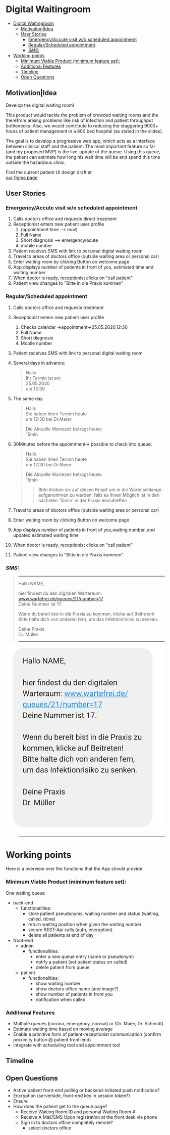 # Digital Waitingroom



- [Digital Waitingroom](#digital-waitingroom)
  - [Motivation|Idea](#motivationidea)
  - [User Stories](#user-stories)
    - [Emergency/Accute visit w/o scheduled appointment](#emergencyaccute-visit-wo-scheduled-appointment)
    - [Regular/Scheduled appointment](#regularscheduled-appointment)
    - [*SMS:*](#sms)
- [Working points](#working-points)
    - [Minimum Viable Product (minimum feature set):](#minimum-viable-product-minimum-feature-set)
    - [Additional Features](#additional-features)
  - [Timeline](#timeline)
  - [Open Questions](#open-questions)

## Motivation|Idea
Develop the digital waiting room!

This product would tackle the problem of crowded waiting rooms and the therefrom arising problems like risk of infection and patient throughput bottlenecks. Also, we would contribute to reducing the staggering 9000+ hours of patient management in a 800 bed hospital (as stated in the slides).

The goal is to develop a progressive web app, which acts as a interface between clinical staff and the patient. The most important feature so far (and my proposed MVP) is the live-update of the queue. Using this queue, the patient can estimate how long his wait time will be and spend this time outside the hazardous clinic.

Find the current patient UI design draft at   
[our figma page](https://www.figma.com/file/NUWYQQ6T5zKVLng4IAdxSJ/digital-waiting?node-id=0%3A1).


## User Stories

### Emergency/Accute visit w/o scheduled appointment

1. Calls doctors office and requests direct treatment
2. Receptionist enters new patient user profile
   1. (appointment time --> now)
   2. Full Name
   3. Short diagnosis --> emergency/acute
   4. mobile number
3. Patient receives SMS with link to personal digital waiting room
4. Travel to areas of doctors office (outside waiting area or personal car)
5. Enter waiting room by clicking Button on welcome page
6. App displays number of patients in front of you, estimated time and waiting number
7. When doctor is ready, receptionist clicks on "call patient"
8. Patient view changes to "Bitte in die Praxis kommen"

### Regular/Scheduled appointment
1. Calls doctors office and requests treatment
2. Receptionist enters new patient user profile
   1. Checks calendar ->appointment->25.05.2020,12:30
   2. Full Name
   3. Short diagnosis
   4. Mobile number
3. Patient receives SMS with link to personal digital waiting room
4. Several days in advance:
    >Hallo  
      Ihr Termin ist am   
      25.05.2020  
      um 12:30
5. The same day     
    >Hallo  
    >Sie haben ihren Termin heute  
      um 12:30 bei Dr.Meier  

    >Die Aktuelle Wartezeit beträgt heute:  
    15min
    
6. 30Minutes before the appointment-> possible to check into queue:
    >Hallo  
    >Sie haben ihren Termin heute  
      um 12:30 bei Dr.Meier  

    >Die Aktuelle Wartezeit beträgt heute:  
    15min

    >> Bitte klicken sie auf diesen Knopf um in die Wartelschlange aufgenommen zu werden, falls es ihnen Möglich ist in den nächsten '15min' in der Praxis einzutreffen
7. Travel to areas of doctors office (outside waiting area or personal car)
8. Enter waiting room by clicking Button on welcome page
9.  App displays number of patients in front of you,waiting number, and updated estimated waiting time
10. When doctor is ready, receptionist clicks on "call patient"
11. Patient view changes to "Bitte in die Praxis kommen"


### *SMS:*
>---  
> Hallo NAME,
>  
> hier findest du den digitalen Warteraum:
> www.wartefrei.de/queues/21/number=17  
>  Deine Nummer ist 17. 
> 
> Wenn du bereit bist in die Praxis zu kommen, klicke auf Beitreten!  
> Bitte halte dich 
> von anderen fern, um das Infektionrisiko zu senken.
> 
> 
> Deine Praxis  
> Dr. Müller
>  
> ---
![alt text](https://raw.githubusercontent.com/maxrohleder/AdvancedMI/master/SMS.jpeg)

> ---


# Working points

Here is a overview over the functions that the App should provide.

### Minimum Viable Product (minimum feature set):

One waiting queue

- back-end
  - functionalities:
    - store patient pseudonyms, waiting number and status (waiting, called, done)
    - return waiting position when given the waiting number
    - secure REST-Api calls (auth, encryption)
    - delete all patients at end of day
- front-end
  - admin
    - functionalities:
      - enter a new queue entry (name or pseudonym)
      - notify a patient (set patient status on called)
      - delete patient from queue
  - patient
    - functionalities:
      - show waiting number
      - show doctors office name (and image?)
      - show number of patients in front you
      - notification when called

### Additional Features

- Multiple queues (corona, emergency, normal) or (Dr. Maier, Dr. Schmidt)
- Estimate waiting time based on moving average
- Enable a primitive form of patient-receptionist communication (confirm proximity button @ patient front-end)
- integrate with scheduling tool and appointment tool

## Timeline

## Open Questions

- Active patient front-end polling or backend-initiated push notification?
- Encryption (serverside, front-end key in session token?)
- Ensure
- How does the patient get to the queue page?
  - Receive Waiting Room ID and personal Waiting Room #
  - Receive A Mail/SMS Upon registration at the front desk via phone
  - Sign in to doctors office completely remote?
    - select doctors office